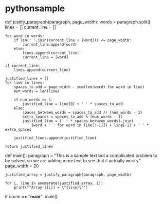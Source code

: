 # pythonsample
def justify_paragraph(paragraph, page_width):
    words = paragraph.split()
    lines = []
    current_line = []

    for word in words:
        if len(' '.join(current_line + [word])) <= page_width:
            current_line.append(word)
        else:
            lines.append(current_line)
            current_line = [word]

    if current_line:
        lines.append(current_line)

    justified_lines = []
    for line in lines:
        spaces_to_add = page_width - sum(len(word) for word in line)
        num_words = len(line)

        if num_words == 1:
            justified_line = line[0] + ' ' * spaces_to_add
        else:
            spaces_between_words = spaces_to_add // (num_words - 1)
            extra_spaces = spaces_to_add % (num_words - 1)
            justified_line = (' ' * spaces_between_words).join(
                [word + ' ' for word in line[:-1]]) + line[-1] + ' ' * extra_spaces

        justified_lines.append(justified_line)

    return justified_lines


def main():
    paragraph = "This is a sample text but a complicated problem to be solved, so we are adding more text to see that it actually works."
    page_width = 20

    justified_array = justify_paragraph(paragraph, page_width)

    for i, line in enumerate(justified_array, 1):
        print(f"Array [{i}] = \"{line}\"")


if _name_ == "__main__":
    main()


